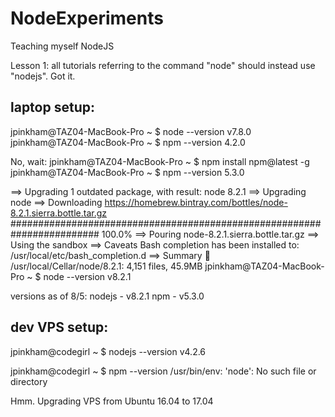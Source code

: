 # NodeExperiments
Teaching myself NodeJS


Lesson 1: all tutorials referring to the command "node" should instead use "nodejs". Got it.


laptop setup:
----------------
jpinkham@TAZ04-MacBook-Pro ~ $ node --version
v7.8.0
jpinkham@TAZ04-MacBook-Pro ~ $ npm --version
4.2.0

No, wait:
jpinkham@TAZ04-MacBook-Pro ~ $ npm install npm@latest -g
jpinkham@TAZ04-MacBook-Pro ~ $ npm --version
5.3.0

==> Upgrading 1 outdated package, with result:
node 8.2.1
==> Upgrading node
==> Downloading https://homebrew.bintray.com/bottles/node-8.2.1.sierra.bottle.tar.gz
######################################################################## 100.0%
==> Pouring node-8.2.1.sierra.bottle.tar.gz
==> Using the sandbox
==> Caveats
Bash completion has been installed to:
  /usr/local/etc/bash_completion.d
==> Summary
🍺  /usr/local/Cellar/node/8.2.1: 4,151 files, 45.9MB
jpinkham@TAZ04-MacBook-Pro ~ $ node --version
v8.2.1


versions as of 8/5:
	nodejs - v8.2.1
	npm    - v5.3.0


dev VPS setup:
------------------
jpinkham@codegirl ~ $ nodejs --version
v4.2.6


jpinkham@codegirl ~ $ npm --version
/usr/bin/env: 'node': No such file or directory


Hmm. Upgrading VPS from Ubuntu 16.04 to 17.04

